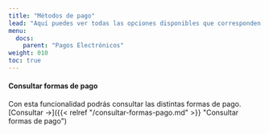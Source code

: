 ```yaml
---
title: "Métodos de pago"
lead: "Aquí puedes ver todas las opciones disponibles que corresponden a los métodos de pago"
menu:
  docs:
    parent: "Pagos Electrónicos"
weight: 010
toc: true
---
```


#### Consultar formas de pago

Con esta funcionalidad podrás consultar las distintas formas de pago. [Consultar →]({{< relref "/consultar-formas-pago.md" >}} "Consultar formas de pago")
